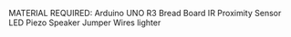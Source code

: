 MATERIAL REQUIRED:
Arduino UNO R3
Bread Board
IR Proximity Sensor
LED
Piezo Speaker
Jumper Wires
lighter
